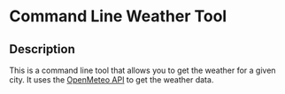 # Command Line Weather Tool

## Description
This is a command line tool that allows you to get the weather for a given city. It uses the [OpenMeteo API](https://open-meteo.com/en/docs) to get the weather data.

